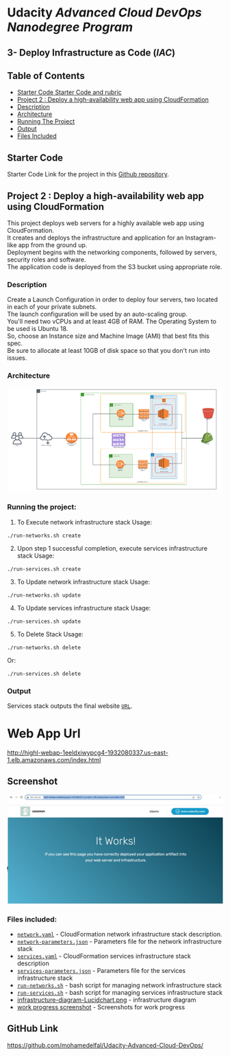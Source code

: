 # Udacity *Advanced Cloud DevOps Nanodegree Program*
## 3- Deploy Infrastructure as Code (*IAC*)
## Table of Contents
* [Starter Code Starter Code and rubric](#starter-code)
* [Project 2 : Deploy a high-availability web app using CloudFormation](#project-2--deploy-a-high-availability-web-app-using-cloudformation)
* [Description](#description)
* [Architecture](#architecture)
* [Running The Project](#running-the-project)
* [Output](#output)
* [Files Included](#files-included)


## Starter Code
Starter Code Link for the project in this [Github repository](https://github.com/udacity/nd9991-c2-Infrastructure-as-Code-v1/tree/master/supporting_material). 

## Project 2 : Deploy a high-availability web app using CloudFormation

This project deploys web servers for a highly available web app using CloudFormation.  
It creates and deploys the infrastructure and application for an Instagram-like app from the ground up.  
Deployment begins with the networking components, followed by servers, security roles and software.  
The application code is deployed from the S3 bucket using appropriate role.  

### Description
Create a Launch Configuration in order to deploy four servers, two located in each of your private subnets.  
The launch configuration will be used by an auto-scaling group.  
You'll need two vCPUs and at least 4GB of RAM. The Operating System to be used is Ubuntu 18.  
So, choose an Instance size and Machine Image (AMI) that best fits this spec.  
Be sure to allocate at least 10GB of disk space so that you don't run into issues.

### Architecture
![Architecture](./Deploy-a-high-availability-web-app-using-CloudFormation/infrastructure-diagram-Lucidchart.png)

### Running the project:

1. To Execute network infrastructure stack Usage:
```shell
./run-networks.sh create
```


2. Upon step 1 successful completion, execute services infrastructure stack Usage: 

```shell
./run-services.sh create
 ```
 
 3. To Update network infrastructure stack Usage:
 
```shell
./run-networks.sh update
```
4. To Update services infrastructure stack Usage:

```shell
./run-services.sh update
```

5. To Delete Stack Usage:

```shell
./run-networks.sh delete
```

Or:

```shell
./run-services.sh delete
```

### Output
Services stack outputs the final website [`URL`](http://highl-webap-1eeldxiwypcg4-1932080337.us-east-1.elb.amazonaws.com/index.html).

# Web App Url
http://highl-webap-1eeldxiwypcg4-1932080337.us-east-1.elb.amazonaws.com/index.html

## Screenshot
![udagram Page.jpg](./Deploy-a-high-availability-web-app-using-CloudFormation/udagram%20Page.jpg)


### Files included:

- [`network.yaml`](./Deploy-a-high-availability-web-app-using-CloudFormation/network.yaml) - CloudFormation network infrastructure stack description.
- [`network-parameters.json`](./Deploy-a-high-availability-web-app-using-CloudFormation/network-parameters.json) - Parameters file for the network infrastructure stack
- [`services.yaml`](./Deploy-a-high-availability-web-app-using-CloudFormation/services.yaml) - CloudFormation services infrastructure stack description
- [`services-parameters.json`](./Deploy-a-high-availability-web-app-using-CloudFormation/services-parameters.json) - Parameters file for the services infrastructure stack
- [`run-networks.sh`](./Deploy-a-high-availability-web-app-using-CloudFormation/run-networks.sh) - bash script for managing network infrastructure stack
- [`run-services.sh`](./Deploy-a-high-availability-web-app-using-CloudFormation/run-services.sh) - bash script for managing services infrastructure stack
- [infrastructure-diagram-Lucidchart.png](./Deploy-a-high-availability-web-app-using-CloudFormation/infrastructure-diagram-Lucidchart.png) - infrastructure diagram
- [work progress screenshot](./Deploy-a-high-availability-web-app-using-CloudFormation/work%20progress) - Screenshots for work progress

## GitHub Link
https://github.com/mohamedelfal/Udacity-Advanced-Cloud-DevOps/

